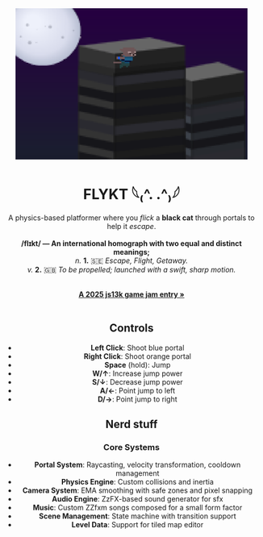 <div align="center">
  <a href="https://github.com/JakeTurner616/js13k-2025">
    <img src="./docs/cover.png" alt="FLYKT Logo" width="460" height="300">
  </a>

<h1 align="center">FLYKT 𓆩₍^. .^₎𓆪 </h1>

<p align="center">
  A physics-based platformer where you <i>flick</i> a <b>black cat</b>  through portals to help it <i>escape</i>.<br /><br />
  <b>/flɪkt/ — An international homograph with two equal and distinct meanings;</b><br />
  <i>n.</i> <b>1.</b> <span role="img" aria-label="Swedish flag">&#x1F1F8;&#x1F1EA;</span> <i>Escape, Flight, Getaway.</i><br />
  <i>v.</i> <b>2.</b> <span role="img" aria-label="UK flag">&#x1F1EC;&#x1F1E7;</span> <i>To be propelled; launched with a swift, sharp motion.</i><br /><br />

  <a href="https://js13kgames.com"><strong>A 2025 js13k game jam entry »</strong></a>
  <br /><br />
</p>

## Controls

- **Left Click**: Shoot blue portal
- **Right Click**: Shoot orange portal  
- **Space** (hold): Jump
- **W/↑**: Increase jump power
- **S/↓**: Decrease jump power
- **A/←**: Point jump to left
- **D/→**: Point jump to right

## Nerd stuff

### Core Systems
- **Portal System**: Raycasting, velocity transformation, cooldown management
- **Physics Engine**: Custom collisions and inertia
- **Camera System**: EMA smoothing with safe zones and pixel snapping
- **Audio Engine**: ZzFX-based sound generator for sfx
- **Music**: Custom ZZfxm songs composed for a small form factor
- **Scene Management**: State machine with transition support
- **Level Data**: Support for tiled map editor